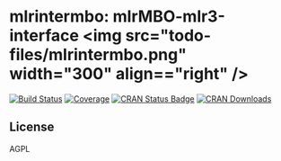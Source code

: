 # mlrintermbo: mlrMBO-mlr3-interface <img src="todo-files/mlrintermbo.png" width="300" align=="right" />

[![Build Status](https://travis-ci.org/mb706/mlrintermbo.svg?branch=devel)](https://travis-ci.org/mb706/mlrintermbo)
[![Coverage](https://codecov.io/github/mb706/mlrintermbo/branch/master/graphs/badge.svg)](https://codecov.io/github/mb706/mlrintermbo)
[![CRAN Status Badge](https://www.r-pkg.org/badges/version/mlrintermbo)](https://CRAN.R-project.org/package=mlrintermbo)
[![CRAN Downloads](https://cranlogs.r-pkg.org/badges/mlrintermbo)](https://CRAN.R-project.org/package=mlrintermbo)

## License

AGPL 
